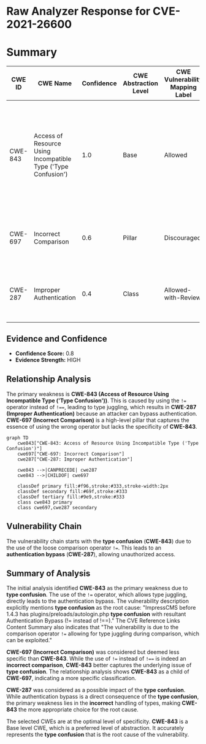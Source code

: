 # Raw Analyzer Response for CVE-2021-26600

# Summary
| CWE ID | CWE Name | Confidence | CWE Abstraction Level | CWE Vulnerability Mapping Label | CWE-Vulnerability Mapping Notes |
|---|---|---|---|---|---|
| CWE-843 | Access of Resource Using Incompatible Type ('Type Confusion') | 1.0 | Base | Allowed | Primary CWE.  The vulnerability stems from using a loose comparison operator `!=` instead of a strict one `!==`, leading to **type confusion** and authentication bypass. |
| CWE-697 | Incorrect Comparison | 0.6 | Pillar | Discouraged | Secondary Candidate.  The use of `!=` instead of `!==` represents an **incorrect comparison**. |
| CWE-287 | Improper Authentication | 0.4 | Class | Allowed-with-Review | Secondary Candidate. The **type confusion** led to an **authentication bypass**. |

## Evidence and Confidence

*   **Confidence Score:** 0.8
*   **Evidence Strength:** HIGH

## Relationship Analysis
The primary weakness is **CWE-843 (Access of Resource Using Incompatible Type ('Type Confusion'))**. This is caused by using the `!=` operator instead of `!==`, leading to type juggling, which results in **CWE-287 (Improper Authentication)** because an attacker can bypass authentication. **CWE-697 (Incorrect Comparison)** is a high-level pillar that captures the essence of using the wrong operator but lacks the specificity of **CWE-843**.

```mermaid
graph TD
    cwe843["CWE-843: Access of Resource Using Incompatible Type ('Type Confusion')"]
    cwe697["CWE-697: Incorrect Comparison"]
    cwe287["CWE-287: Improper Authentication"]

    cwe843 -->|CANPRECEDE| cwe287
    cwe843 -->|CHILDOF| cwe697

    classDef primary fill:#f96,stroke:#333,stroke-width:2px
    classDef secondary fill:#69f,stroke:#333
    classDef tertiary fill:#9e9,stroke:#333
    class cwe843 primary
    class cwe697,cwe287 secondary
```

## Vulnerability Chain
The vulnerability chain starts with the **type confusion** (**CWE-843**) due to the use of the loose comparison operator `!=`. This leads to an **authentication bypass** (**CWE-287**), allowing unauthorized access.

## Summary of Analysis
The initial analysis identified **CWE-843** as the primary weakness due to **type confusion**. The use of the `!=` operator, which allows type juggling, directly leads to the authentication bypass. The vulnerability description explicitly mentions **type confusion** as the root cause: "ImpressCMS before 1.4.3 has plugins/preloads/autologin.php **type confusion** with resultant Authentication Bypass (!= instead of !==)." The CVE Reference Links Content Summary also indicates that "The vulnerability is due to the comparison operator `!=` allowing for type juggling during comparison, which can be exploited."

**CWE-697 (Incorrect Comparison)** was considered but deemed less specific than **CWE-843**. While the use of `!=` instead of `!==` is indeed an **incorrect comparison**, **CWE-843** better captures the underlying issue of **type confusion**.  The relationship analysis shows **CWE-843** as a child of **CWE-697**, indicating a more specific classification.

**CWE-287** was considered as a possible impact of the **type confusion**. While authentication bypass is a direct consequence of the **type confusion**, the primary weakness lies in the **incorrect** handling of types, making **CWE-843** the more appropriate choice for the root cause.

The selected CWEs are at the optimal level of specificity. **CWE-843** is a Base level CWE, which is a preferred level of abstraction. It accurately represents the **type confusion** that is the root cause of the vulnerability.